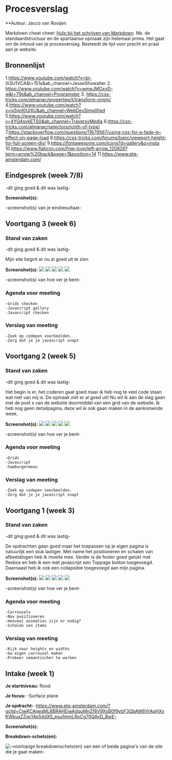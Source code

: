 # Procesverslag
**Auteur: Jacco van Rooijen

Markdown cheat cheet: [Hulp bij het schrijven van Markdown](https://github.com/adam-p/markdown-here/wiki/Markdown-Cheatsheet). Nb. de standaardstructuur en de spartaanse opmaak zijn helemaal prima. Het gaat om de inhoud van je procesverslag. Besteedt de tijd voor pracht en praal aan je website.



## Bronnenlijst
1.https://www.youtube.com/watch?v=br-		0i3U1VCA&t=151s&ab_channel=JesseShowalter
2. https://www.youtube.com/watch?v=wmeJMOxyD-w&t=79s&ab_channel=Programster
3. https://css-tricks.com/almanac/properties/t/transform-origin/
4.https://www.youtube.com/watch?v=jx5jmI0UlXU&ab_channel=WebDevSimplified
5.https://www.youtube.com/watch?v=4YQ4svkETS0&ab_channel=TraversyMedia
6.https://css-tricks.com/almanac/selectors/n/nth-of-type/
7.https://stackoverflow.com/questions/11679567/using-css-for-a-fade-in-effect-on-page-load
8.https://css-tricks.com/forums/topic/viewport-height-for-full-screen-div/
9.https://fontawesome.com/icons?d=gallery&q=insta
10.https://www.flaticon.com/free-icon/left-arrow_120826?term=arrow%20back&page=1&position=14
11.https://www.etq-amsterdam.com/

## Eindgesprek (week 7/8)

-dit ging goed & dit was lastig-

**Screenshot(s):**

-screenshot(s) van je eindresultaat-



## Voortgang 3 (week 6)

### Stand van zaken

-dit ging goed & dit was lastig-

Mijn site begint er nu al goed uit te zien

**Screenshot(s):**
![](screenshots/Schermafbeelding1.png)
![](screenshots/Schermafbeelding2.png)
![](screenshots/Schermafbeelding3.png)
![](screenshots/Schermafbeelding4.png)
![](screenshots/Schermafbeelding5.png)


-screenshot(s) van hoe ver je bent-

### Agenda voor meeting

	-Grids checken
	-Javascript gallery
	-Javascript checken

### Verslag van meeting
	
	-Zoek op codepen voorbeelden.
	-Zorg dat je je javascript snapt
	





## Voortgang 2 (week 5)

### Stand van zaken

-dit ging goed & dit was lastig-

Het begin is er, het coderen gaat goed maar ik heb nog te veel code staan wat niet van mij is. De opmaak ziet er al goed uit! Nu wil ik aan de slag gaan met de post s van de website doormiddel van een grid van de website. Ik heb nog geen detailpagina, deze wil ik ook  gaan maken in de aankomende week.

**Screenshot(s):**
![](screenshots/Schermafbeelding1.png)
![](screenshots/Schermafbeelding2.png)
![](screenshots/Schermafbeelding3.png)
![](screenshots/Schermafbeelding4.png)
![](screenshots/Schermafbeelding5.png)


-screenshot(s) van hoe ver je bent-

### Agenda voor meeting

	-Grids
	-Javascript
	-hamburgermenu

### Verslag van meeting
	
	-Zoek op codepen voorbeelden.
	-Zorg dat je je javascript snapt
	



## Voortgang 1 (week 3)

### Stand van zaken

-dit ging goed & dit was lastig-

De opdrachten gaan goed maar het toepassen op je eigen pagina is natuurlijk een stuk lastiger. Met name het positioneren en schalen van afbeeldingen heb ik moeite mee. Verder is de footer goed gelukt met flexbox en heb ik een met javascript een Toppage button toegevoegd. Daarnaast heb ik ook een collapsible toegevoegd aan mijn pagina.

**Screenshot(s):**
![](screenshots/Schermafbeelding1.png)
![](screenshots/Schermafbeelding2.png)
![](screenshots/Schermafbeelding3.png)
![](screenshots/Schermafbeelding4.png)
![](screenshots/Schermafbeelding5.png)


-screenshot(s) van hoe ver je bent-

### Agenda voor meeting

	-Carrousels
	-Nav positioneren
	-Hoeveel animaties zijn er nodig?
	-Schalen van items

### Verslag van meeting

	-Kijk naar heights en widths
	-Ga eigen carrousel maken
	-Probeer semantischer te werken


## Intake (week 1)

**Je startniveau:** Rood

**Je focus:** -Surface plane

**Je opdracht:** -https://www.etq-amsterdam.com/?gclid=CjwKCAjwqML6BRAHEiwAdquMnZf8V9XsB0f9ybF3QbAW6VtApHXvKWkuxZZqc14p54dX0_psufmmLRoCg70QAvD_BwE-

**Screenshot(s):**
[](screenshots/Schermafbeeldinga.png)
[](screenshots/Schermafbeeldingb.png)
[](screenshots/Schermafbeeldingc.png)
[](screenshots/Schermafbeeldingd.png)
[](screenshots/Schermafbeeldinge.png)

**Breakdown-schets(en):**

![-voorlopige breakdownschets(en) van een of beide pagina's van de site die je gaat maken-](images/dummy-image.svg)
